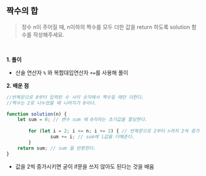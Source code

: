 ## 짝수의 합

> 정수 n이 주어질 때, n이하의 짝수를 모두 더한 값을 return 하도록 solution 함수를 작성해주세요.

<br>

**1. 풀이**

- 산술 연산자 `%` 와 복합대입연산자 `+=`를 사용해 풀이

**2. 배운 점**
```javascript
//반복문으로 0부터 입력된 수 사이 숫자에서 짝수일 때만 더한다.
//짝수는 2로 나누었을 때 나머지가 0이다.

function solution(n) {
    let sum = 0; // 변수 sum 에 0이라는 초기값을 할당한다.
    
        for (let i = 2; i <= n; i += 2) { // 반복문으로 2부터 n까지 2씩 증가하여 반복
                sum += i; // sum에 i값을 더해준다.
        }
    return sum; // sum 을 반환한다.
}
```
- 값을 2씩 증가시키면 굳이 if문을 쓰지 않아도 된다는 것을 배움